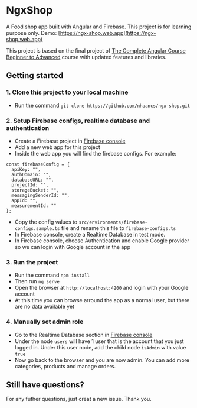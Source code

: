 # NgxShop

A Food shop app built with Angular and Firebase. This project is for learning purpose only. Demo: [https://ngx-shop.web.app](https://ngx-shop.web.app)

This project is based on the final project of [The Complete Angular Course Beginner to Advanced](https://udemy.com/course/the-complete-angular-master-class) course with updated features and libraries.

## Getting started

### 1. Clone this project to your local machine

- Run the command `git clone https://github.com/nhaancs/ngx-shop.git`

### 2. Setup Firebase configs, realtime database and authentication

- Create a Firebase project in [Firebase console](https://console.firebase.google.com/)
- Add a new web app for this project
- Inside the web app you will find the firebase configs. For example:
```
const firebaseConfig = {
  apiKey: "",
  authDomain: "",
  databaseURL: "",
  projectId: "",
  storageBucket: "",
  messagingSenderId: "",
  appId: "",
  measurementId: ""
};
```
- Copy the config values to `src/environments/firebase-configs.sample.ts` file and rename this file to `firebase-configs.ts`
- In Firebase console, create a Realtime Database in test mode.
- In Firebase console, choose Authentication and enable Google provider so we can login with Google account in the app

### 3. Run the project

- Run the command `npm install`
- Then run `ng serve`
- Open the browser at `http://localhost:4200` and login with your Google account
- At this time you can browse arround the app as a normal user, but there are no data available yet 

### 4. Manually set admin role

- Go to the Realtime Database section in [Firebase console](https://console.firebase.google.com/)
- Under the node `users` will have 1 user that is the account that you just logged in. Under this user node, add the child node `isAdmin` with value `true`
- Now go back to the browser and you are now admin. You can add more categories, products and manage orders.

## Still have questions?

For any futher questions, just creat a new issue. Thank you.